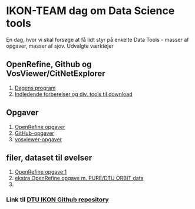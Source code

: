 # IKON-TEAM dag om Data Science tools

En dag, hvor vi skal forsøge at få lidt styr på enkelte Data Tools - masser af opgaver, masser af sjov. Udvalgte værktøjer

## OpenRefine, Github og VosViewer/CitNetExplorer


1. <a href="program.html">Dagens program</a>
1. <a href="preparation.html">Indledende forberelser og div. tools til download</a>

## Opgaver
1. <a href="openrefine_exercise1.html">OpenRefine opgaver</a>
1. <a href="github-exercise.html">GitHub-opgaver</a>
1. <a href="vosviewer-exercise.html">vosviewer-opgaver</a>

## filer, dataset til øvelser
1. <a href="openrefine_authors-people.csv">OpenRefine opgave 1</a>
1. <a href="Pure_publications_26092017.xls">ekstra OpenRefine opgave m. PURE/DTU ORBIT data</a>
1. <a href=""></a>

### Link til <a href="https://github.com/JeannetteE/DTU-IKON">DTU IKON Github repository</a>
